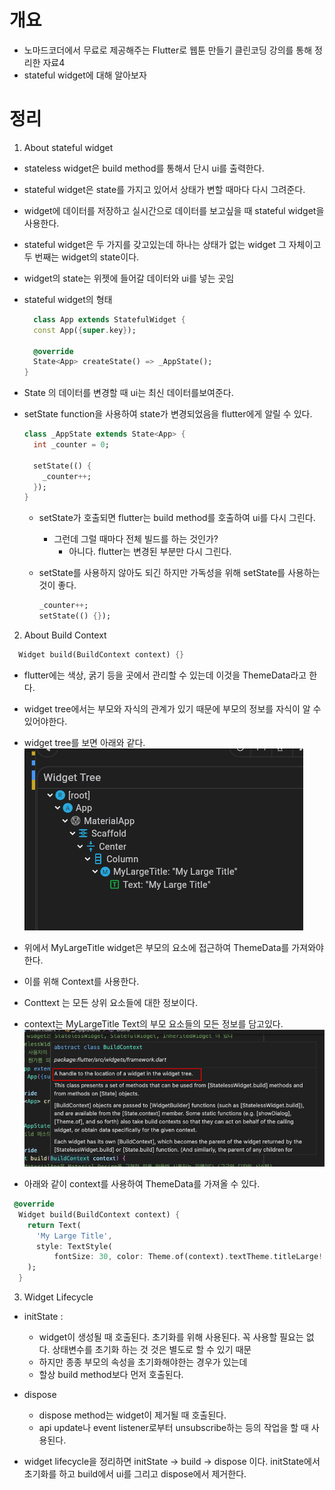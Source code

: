# 개요

- 노마드코더에서 무료로 제공해주는 Flutter로 웹툰 만들기 클린코딩 강의를 통해 정리한 자료4
- stateful widget에 대해 알아보자

# 정리

1. About stateful widget

- stateless widget은 build method를 통해서 단시 ui를 출력한다.
- stateful widget은 state를 가지고 있어서 상태가 변할 때마다 다시 그려준다.
- widget에 데이터를 저장하고 실시간으로 데이터를 보고싶을 때 stateful widget을 사용한다.
- stateful widget은 두 가지를 갖고있는데 하나는 상태가 없는 widget 그 자체이고 두 번째는 widget의 state이다.
- widget의 state는 위젯에 들어갈 데이터와 ui를 넣는 곳임
- stateful widget의 형태

  ```dart
    class App extends StatefulWidget {
    const App({super.key});

    @override
    State<App> createState() => _AppState();
  }
  ```

- State 의 데이터를 변경할 때 ui는 최신 데이터를보여준다.

- setState function을 사용하여 state가 변경되었음을 flutter에게 알릴 수 있다.

  ```dart
  class _AppState extends State<App> {
    int _counter = 0;

    setState(() {
      _counter++;
    });
  }
  ```

  - setState가 호출되면 flutter는 build method를 호출하여 ui를 다시 그린다.
    - 그런데 그럴 때마다 전체 빌드를 하는 것인가?
      - 아니다. flutter는 변경된 부분만 다시 그린다.
  - setState를 사용하지 않아도 되긴 하지만 가독성을 위해 setState를 사용하는 것이 좋다.

    ```dart
    _counter++;
    setState(() {});
    ```

2. About Build Context

```dart
  Widget build(BuildContext context) {}
```

- flutter에는 색상, 굵기 등을 곳에서 관리할 수 있는데 이것을 ThemeData라고 한다.
- widget tree에서는 부모와 자식의 관계가 있기 때문에 부모의 정보를 자식이 알 수 있어야한다.
- widget tree를 보면 아래와 같다.
  ![Alt text](image.png)

- 위에서 MyLargeTitle widget은 부모의 요소에 접근하여 ThemeData를 가져와야한다.
- 이를 위해 Context를 사용한다.
- Conttext 는 모든 상위 요소들에 대한 정보이다.
- context는 MyLargeTitle Text의 부모 요소들의 모든 정보를 담고있다.
  ![Context](image-1.png)

- 아래와 같이 context를 사용하여 ThemeData를 가져올 수 있다.

```dart
 @override
  Widget build(BuildContext context) {
    return Text(
      'My Large Title',
      style: TextStyle(
          fontSize: 30, color: Theme.of(context).textTheme.titleLarge!.color), // !는 null이 아니라는 것을 의미
    );
  }
```

3. Widget Lifecycle

- initState :

  - widget이 생성될 때 호출된다. 초기화를 위해 사용된다. 꼭 사용할 필요는 없다. 상태변수를 초기화 하는 것 것은
    별도로 할 수 있기 때문
  - 하지만 종종 부모의 속성을 초기화해야한는 경우가 있는데
  - 할상 build method보다 먼저 호출된다.

- dispose

  - dispose method는 widget이 제거될 때 호출된다.
  - api update나 event listener로부터 unsubscribe하는 등의 작업을 할 때 사용된다.

- widget lifecycle을 정리하면 initState -> build -> dispose 이다. initState에서 초기화를 하고 build에서 ui를 그리고 dispose에서 제거한다.
